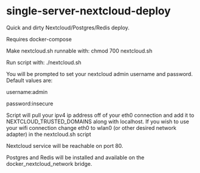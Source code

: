 # single-server-nextcloud-deploy
Quick and dirty Nextcloud/Postgres/Redis deploy.

Requires docker-compose

Make nextcloud.sh runnable with: 
chmod 700 nextcloud.sh

Run script with:
./nextcloud.sh

You will be prompted to set your nextcloud admin username and password. 
Default values are:

username:admin

password:insecure

Script will pull your ipv4 ip address off of your eth0 connection and add it to NEXTCLOUD_TRUSTED_DOMAINS along with localhost. If you wish to use your wifi connection change eth0 to wlan0 (or other desired network adapter) in the nextcloud.sh script


Nextcloud service will be reachable on port 80.


Postgres and Redis will be installed and available on the docker_nextcloud_network bridge.
